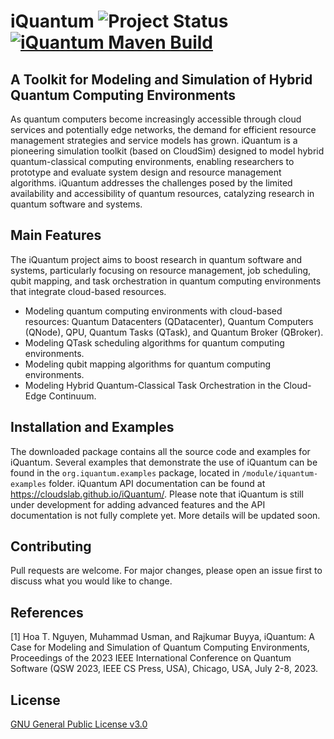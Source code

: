 
# iQuantum ![Project Status](https://img.shields.io/badge/Project-Under%20Development-yellow) [![iQuantum Maven Build](https://github.com/Cloudslab/iQuantum/actions/workflows/maven.yml/badge.svg)](https://github.com/Cloudslab/iQuantum/actions/workflows/maven.yml)

##  A Toolkit for Modeling and Simulation of Hybrid Quantum Computing Environments

As quantum computers become increasingly accessible through 
cloud services and potentially edge networks, the demand for efficient resource 
management strategies and service models has grown. 
iQuantum is a pioneering simulation toolkit (based on CloudSim) designed to model hybrid quantum-classical
computing environments, enabling researchers to prototype and evaluate system design and
resource management algorithms. iQuantum addresses the challenges posed by the limited 
availability and accessibility of quantum resources, catalyzing research in 
quantum software and systems.

## Main Features
The iQuantum project aims to boost research in quantum software and systems,
particularly focusing on resource management, job scheduling, qubit mapping, and
task orchestration in quantum computing environments that
integrate cloud-based resources.
- Modeling quantum computing environments with cloud-based resources: Quantum Datacenters (QDatacenter), 
Quantum Computers (QNode), QPU, Quantum Tasks (QTask), and Quantum Broker (QBroker).
- Modeling QTask scheduling algorithms for quantum computing environments.
- Modeling qubit mapping algorithms for quantum computing environments.
- Modeling Hybrid Quantum-Classical Task Orchestration in the Cloud-Edge Continuum.


## Installation and Examples
The downloaded package contains all the source code and examples for iQuantum.
Several examples that demonstrate the use of iQuantum can be found in the `org.iquantum.examples` package, located in `/module/iquantum-examples` folder.
iQuantum API documentation can be found at https://cloudslab.github.io/iQuantum/.
Please note that iQuantum is still under development for adding advanced features and the API documentation is not fully complete yet. 
More details will be updated soon.

## Contributing
Pull requests are welcome. 
For major changes, please open an issue first to discuss what you would like to change.

## References
[1] Hoa T. Nguyen, Muhammad Usman, and Rajkumar Buyya, iQuantum: A Case for Modeling and Simulation of Quantum Computing Environments, Proceedings of the 2023 IEEE International Conference on Quantum Software (QSW 2023, IEEE CS Press, USA), Chicago, USA, July 2-8, 2023.
## License
[GNU General Public License v3.0](https://www.gnu.org/licenses/gpl-3.0.en.html)
